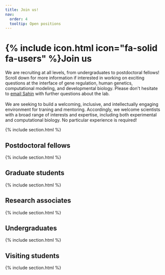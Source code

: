```yaml
---
title: Join us!
nav:
  order: 4
  tooltip: Open positions
---
```


# {% include icon.html icon="fa-solid fa-users" %}Join us

We are recruiting at all levels, from undergraduates to postdoctoral fellows! Scroll down for more information if interested in working on exciting questions at the interface of gene regulation, human genetics, computational modeling, and developmental biology. Please don't hesitate to <a href="mailto:sahin.naqvi@gmail.com">email Sahin</a>  with further questions about the lab.
<br> 
<br>
We are seeking to build a welcoming, inclusive, and intellectually engaging environment for traning and mentoring. Accordingly, we welcome scientists with a broad range of interests and expertise, including both experimental and computational biology. No particular experience is required! 

{% include section.html %}

## Postdoctoral fellows

{% include section.html %}

## Graduate students
{% include section.html %}

## Research associates

{% include section.html %}

## Undergraduates

{% include section.html %}

## Visiting students

{% include section.html %}

